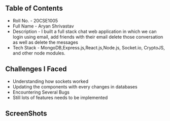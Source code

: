 ## Table of Contents
- Roll No. - 20CSE1005
- Full Name - Aryan Shrivastav
- Description - I built a full stack chat web application in which we can login using email, add friends with their email delete those conversation as well as delete the messages
- Tech Stack - MongoDB,Express.js,React.js,Node.js, Socket.io, CryptoJS, and other node modules.

## Challenges I Faced
- Understanding how sockets worked
- Updating the components with every changes in databases
- Encountering Several Bugs 
- Still lots of features needs to be implemented

## ScreenShots
<p align="center">
</p>